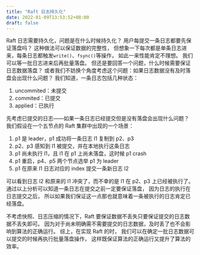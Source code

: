 ```yaml
---
title: "Raft 日志持久化"
date: 2022-01-09T13:53:52+08:00
draft: false
---
```


Raft 日志需要持久化，问题是在什么时候持久化？
用户每提交一条日志都要先保证落盘吗？
这种做法可以保证数据的完整性，
但想象一下每次都是单条日志进来，每条日志都触发`write()`、`fsync()`等操作，
如此一来性能肯定不理想。
我们可以等一批日志进来后再批量落盘。
但还是要回答一个问题，什么时候需要保证日志数据落盘？
或者我们不妨换个角度考虑这个问题：如果日志数据没有及时落盘会出现什么问题？
我们知道，一条日志包括几种状态：

1. uncommited：未提交
2. commited：已提交
3. applied：已执行

先考虑已提交的日志——如果一条日志已经提交但是没有落盘会出现什么问题？
我们假设在一个五节点的 Raft 集群中出现的一个场景：

1. p1 是 leader，p1 成功将一条日志 l1 复制到 p2、p3
2. p2、p3 感知到 l1 被提交，并在本地执行这条日志
3. p1 尚未执行 l1，且 l1 在 p1 上尚未落盘，这时候 p1 crash
4. p1 重启，p4、p5 两个节点选举 p1 为 leader
5. p1 在原来 l1 日志对应的 index 提交一条新日志 l2

可以看到日志 l2 和原来的 l1 冲突了，而不幸的是 l1 在 p2、p3 上已经被执行了。
通过以上分析可以知道一条日志在提交之前一定要保证落盘，
因为日志的执行在日志提交之后，
所以如果我们保证这一点那也就意味着一条被执行的日志肯定已经落盘。

不考虑快照、日志压缩的情况下，Raft 要保证数据不丢失只要保证提交的日志数据不丢失即可。
因为对于尚未明确需不需要提交的日志数据，及时丢了也不会影响到算法的正确运行。
综上，在实现 Raft 的时，
我们可以在确定一批日志数据可以提交的时候再执行批量落盘操作，
这样既保证算法的正确运行又提升了算法的效率。
